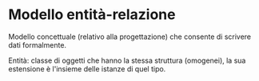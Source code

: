 # Modello entità-relazione

Modello concettuale (relativo alla progettazione) che consente di scrivere dati formalmente.

Entità: classe di oggetti che hanno la stessa struttura (omogenei), la sua estensione è l'insieme delle istanze di quel tipo.

